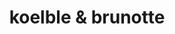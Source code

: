 ---
title: "koelble & brunotte"
url: /stuttgart/koelble-und-brunotte-koenigstrasse/
shop: Kleidung
---